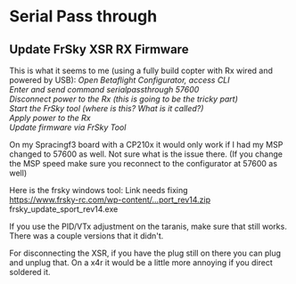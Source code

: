# Serial Pass through

## Update FrSky XSR RX Firmware

This is what it seems to me (using a fully build copter with Rx wired and powered by USB): 
*Open Betaflight Configurator, access CLI*  
*Enter and send command serialpassthrough 57600*  
*Disconnect power to the Rx (this is going to be the tricky part)*  
*Start the FrSky tool (where is this? What is it called?)*  
*Apply power to the Rx*  
*Update firmware via FrSky Tool*  

On my Spracingf3 board with a CP210x it would only work if I had my MSP changed to 57600 as well. Not sure what is the issue there. (If you change the MSP speed make sure you reconnect to the configurator at 57600 as well)  

Here is the frsky windows tool: Link needs fixing  
https://www.frsky-rc.com/wp-content/...port_rev14.zip  
frsky_update_sport_rev14.exe  

If you use the PID/VTx adjustment on the taranis, make sure that still works. There was a couple versions that it didn't.  

For disconnecting the XSR, if you have the plug still on there you can plug and unplug that. On a x4r it would be a little more annoying if you direct soldered it.  
